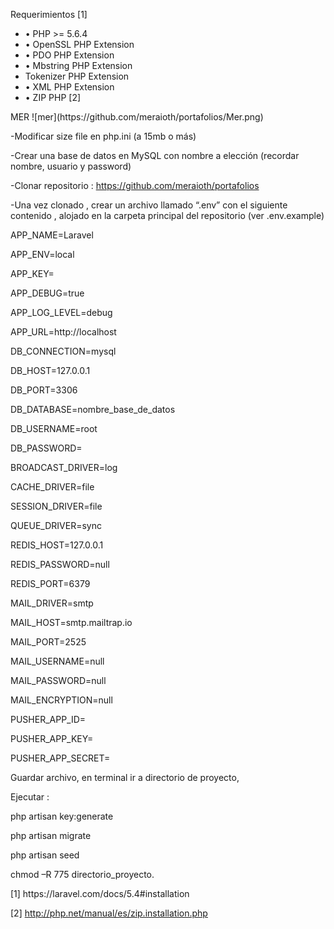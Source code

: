 <p align="center>
Sistema de Portafolios para acreditación
Desarrollado por: Joaquin Cardenas , Javier Richards , Diego Rodriguez y Meraioth Ulloa
</p>

<p align="center">
Requerimientos [1]
<ul>
<li>•	PHP >= 5.6.4
 </li>
<li>•	OpenSSL PHP Extension
 </li>
<li> •	PDO PHP Extension
 </li>
<li>•	Mbstring PHP Extension
 </li>
<li> Tokenizer PHP Extension </li>
<li> •	XML PHP Extension
 </li>
<li> •	ZIP PHP [2]
 </li>

</ul>
</p>
<p>MER
![mer](https://github.com/meraioth/portafolios/Mer.png)
</p>
<p>
-Modificar size file en php.ini (a 15mb o más)

-Crear una base de datos en MySQL con nombre a elección (recordar nombre, usuario y password)

-Clonar repositorio : https://github.com/meraioth/portafolios

-Una vez clonado , crear un archivo llamado “.env” con el siguiente contenido , alojado en la carpeta principal del repositorio (ver .env.example)
</p>

<p>
APP_NAME=Laravel

APP_ENV=local

APP_KEY=

APP_DEBUG=true

APP_LOG_LEVEL=debug

APP_URL=http://localhost



DB_CONNECTION=mysql

DB_HOST=127.0.0.1

DB_PORT=3306

DB_DATABASE=nombre_base_de_datos

DB_USERNAME=root

DB_PASSWORD=


BROADCAST_DRIVER=log

CACHE_DRIVER=file

SESSION_DRIVER=file

QUEUE_DRIVER=sync


REDIS_HOST=127.0.0.1

REDIS_PASSWORD=null

REDIS_PORT=6379


MAIL_DRIVER=smtp

MAIL_HOST=smtp.mailtrap.io

MAIL_PORT=2525

MAIL_USERNAME=null

MAIL_PASSWORD=null

MAIL_ENCRYPTION=null

PUSHER_APP_ID=

PUSHER_APP_KEY=

PUSHER_APP_SECRET=

</p>
<p>Guardar archivo, en terminal ir a directorio de proyecto, 

Ejecutar : 


php artisan key:generate

php artisan migrate

php artisan seed


chmod –R 775 directorio_proyecto.
</p>

<p>[1] https://laravel.com/docs/5.4#installation

[2] http://php.net/manual/es/zip.installation.php

</p>
